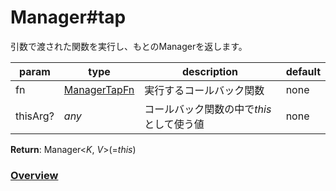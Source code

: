 # Manager#tap
引数で渡された関数を実行し、もとのManagerを返します。  
  
**param**|**type**|**description**|**default**  
---|---|---|---  
fn|[ManagerTapFn](https://github.com/Mametaro-discord/DataManager/blob/docs/Manager/types/ManagerTapFn.md)|実行するコールバック関数|none  
thisArg?|*any*|コールバック関数の中で*this*として使う値|none  
  
**Return**: Manager\<*K*, *V*\>(=*this*)  
  
### [Overview](https://github.com/Mametaro-discord/DataManager/blob/docs/Manager/overview.md)